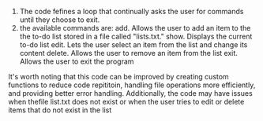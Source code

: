 1. The code fefines a loop that continually asks the user for commands until they choose to exit.
2. the available commands are:
   add. Allows the user to add an item to the the to-do list stored in a file called "lists.txt."
   show. Displays the current to-do list
   edit. Lets the user select an item from the list and change its content
   delete. Allows the user to remove an item from the list
   exit. Allows the user to exit the program

It's worth noting that this code can be improved by creating custom functions to reduce code repititoin, handling file operations more efficiently, and providing better error handling. 
Additionally, the code may have issues when thefile list.txt does not exist or when the user tries to edit or delete items that do not exist in the list
